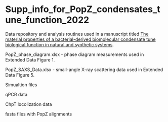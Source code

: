 # Supp_info_for_PopZ_condensates_tune_function_2022


Data repository and analysis routines used in a manuscript titled [The material properties of a bacterial-derived biomolecular condensate tune biological function in natural and synthetic systems](https://www.biorxiv.org/content/10.1101/2021.02.03.429226v1).

PopZ_phase_diagram.xlsx - phase diagram measurements used in Extended Data Figure 1.

PopZ_SAXS_Data.xlsx - small-angle X-ray scattering data used in Extended Data Figure 5.

Simualtion files

qPCR data

ChpT locolization data

fasta files with PopZ alignments

